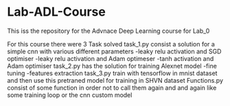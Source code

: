 # Lab-ADL-Course
This iss the repository for the Advnace Deep Learning course for Lab_0 

For this course there were 3 Task solved 
task_1.py consist a solution for a simple cnn with various different parameters
  -leaky relu activation and SGD optimiser
  -leaky relu activation and Adam optimeser 
  -tanh activation and Adam optimiser 
task_2.py has the solution for training Alexnet model 
  -fine tuning 
  -features extraction 
task_3.py train with tensorflow in mnist dataset and then use this pretraned model for training in SHVN dataset 
Functions.py consist of some function in order not to call them again and and again like some training loop or the cnn custom model 
